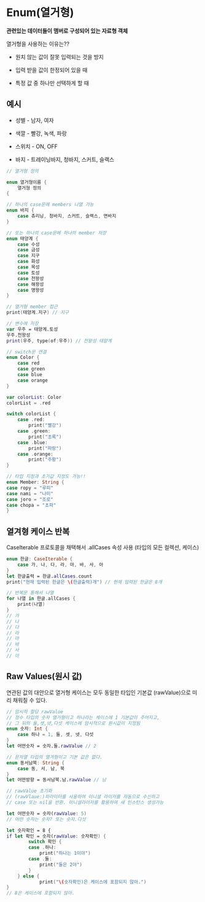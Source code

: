 # Enum(열거형)

**관련있는 데이터들이 맴버로 구성되어 있는 자료형 객체**

열거형을 사용하는 이유는??

- 원치 않는 값이 잘못 입력되는 것을 방지

- 입력 받을 값이 한정되어 있을 때

- 특정 값 중 하나만 선택하게 할 때

## 예시

- 성별 - 남자, 여자

- 색깔 - 빨강, 녹색, 파랑

- 스위치 - ON, OFF

- 바지 - 트레이닝바지, 청바지, 스커트, 슬랙스

```swift
// 열거형 정의

enum 열거형이름 {
	열거형 정의
{

// 하나의 case문에 members 나열 가능
enum 바지 {
	case 츄리닝, 청바지, 스커트, 슬랙스, 면바지
}

// 또는 하나의 case문에 하나의 member 저장
enum 태양계 {
	case 수성
	case 금성
	case 지구
	case 화성
	case 목성
	case 토성
	case 천왕성
	case 해왕성
	case 명왕성
}

// 열거형 member 접근
print(태양계.지구) // 지구

// 변수에 저장
var 우주 = 태양계.토성
우주.천왕성
print(우주, type(of:우주)) // 천왕성 태양계

// switch문 연결
enum Color {
	case red
	case green
	case blue
	case orange
}

var colorList: Color
colorList = .red

switch colorList {
	case .red:
		print("빨강")
	case .green:
		print("초록")
	case .blue:
		print("파랑")
	case .orange:
		print("주황")
}

// 타입 지정과 초기값 지정도 가능!!
enum Member: String {
case ropy = "루피"
case nami = "나미"
case joro = "조로"
case chopa = "초파"
}
```

## 열겨형 케이스 반복

CaseIterable 프로토콜을 채택해서 .allCases 속성 사용 (타입의 모든 컬렉션, 케이스)

```swift
enum 한글: CaseIterable {
	case 가, 나, 다, 라, 마, 바, 사, 아
}
let 한글출력 = 한글.allCases.count
print("현재 입력된 한글은 \(한글출력)개") // 현재 입력된 한글은 8개

// 반복문 통해서 나열
for 나열 in 한글.allCases {
	print(나열)
}
// 가
// 나
// 다
// 라
// 마
// 바
// 사
// 아
```

## Raw Values(원시 값)

연관된 값의 대안으로 열거형 케이스는 모두 동일한 타입인 기본값 (rawValue)으로 미리 채워질 수 있다.

```swift
// 암시적 할당 rawValue
// 정수 타입의 숫자 열거형이고 하나라는 케이스에 1 기본값이 주어지고,
// 그 뒤의 둘,셋,넷,다섯 케이스에 암시적으로 원시값이 지정됨
enum 숫자: Int {
	case 하나 = 1, 둘, 셋, 넷, 다섯
}
let 어떤숫자 = 숫자.둘.rawValue // 2

// 문자열 타입의 열겨형이고 기본 값은 없다.
enum 동서남북: String {
	case 동, 서, 남, 북
}
let 어떤방향 = 동서남북.남.rawValue // 남

// rawValue 초기화
// (rawVlaue:)파라미터를 사용하여 이니셜 라이저를 자동으로 수신하고
// case 또는 nil을 반환. 이니셜라이저를 활용하여 새 인스턴스 생성가능

let 어떤숫자 = 숫자(rawValue: 5)
// 어떤 숫자는 숫자? 또는 숫자.다섯

let 숫자확인 = 8 {
if let 확인 = 숫자(rawValue: 숫자확인) {
		switch 확인 {
		case .하나:
			print("하나는 1이야")
		case .둘:
			print("둘은 2야")
		}
	} else {
			print("\(숫자확인)은 케이스에 포함되지 않아.")
}
// 8은 케이스에 포함되지 않아.
```
